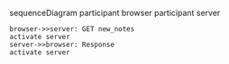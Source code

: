 sequenceDiagram
    participant browser
    participant server

    browser->>server: GET new_notes
    activate server
    server->>browser: Response
    activate server
